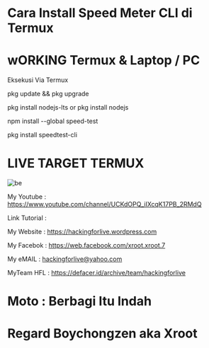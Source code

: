# Cara Install Speed Meter CLI di Termux 

# wORKING Termux & Laptop / PC

Eksekusi Via Termux

pkg update && pkg upgrade

pkg install nodejs-lts or pkg install nodejs

npm install --global speed-test

pkg install speedtest-cli

# LIVE TARGET TERMUX
![be](https://raw.githubusercontent.com/boychongzen18/speedtest-cli/master/speed-test.jpg)


My Youtube    : https://www.youtube.com/channel/UCKdOPQ_iIXcqK17PB_2RMdQ

Link Tutorial : 

My Website    : https://hackingforlive.wordpress.com

My Facebok    : https://web.facebook.com/xroot.xroot.7

My eMAIL      : hackingforlive@yahoo.com

MyTeam HFL    : https://defacer.id/archive/team/hackingforlive

# Moto : Berbagi Itu Indah

# Regard Boychongzen aka Xroot
